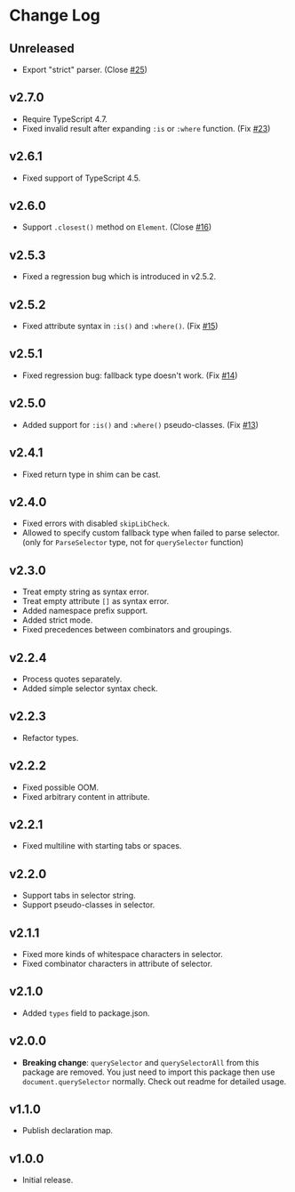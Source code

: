 # Change Log

## Unreleased

- Export "strict" parser. (Close [#25](https://github.com/g-plane/typed-query-selector/issues/25))

## v2.7.0

- Require TypeScript 4.7.
- Fixed invalid result after expanding `:is` or `:where` function. (Fix [#23](https://github.com/g-plane/typed-query-selector/issues/23))

## v2.6.1

- Fixed support of TypeScript 4.5.

## v2.6.0

- Support `.closest()` method on `Element`. (Close [#16](https://github.com/g-plane/typed-query-selector/issues/16))

## v2.5.3

- Fixed a regression bug which is introduced in v2.5.2.

## v2.5.2

- Fixed attribute syntax in `:is()` and `:where()`. (Fix [#15](https://github.com/g-plane/typed-query-selector/issues/15))

## v2.5.1

- Fixed regression bug: fallback type doesn't work. (Fix [#14](https://github.com/g-plane/typed-query-selector/issues/14))

## v2.5.0

- Added support for `:is()` and `:where()` pseudo-classes. (Fix [#13](https://github.com/g-plane/typed-query-selector/issues/13))

## v2.4.1

- Fixed return type in shim can be cast.

## v2.4.0

- Fixed errors with disabled `skipLibCheck`.
- Allowed to specify custom fallback type when failed to parse selector.
  (only for `ParseSelector` type, not for `querySelector` function)

## v2.3.0

- Treat empty string as syntax error.
- Treat empty attribute `[]` as syntax error.
- Added namespace prefix support.
- Added strict mode.
- Fixed precedences between combinators and groupings.

## v2.2.4

- Process quotes separately.
- Added simple selector syntax check.

## v2.2.3

- Refactor types.

## v2.2.2

- Fixed possible OOM.
- Fixed arbitrary content in attribute.

## v2.2.1

- Fixed multiline with starting tabs or spaces.

## v2.2.0

- Support tabs in selector string.
- Support pseudo-classes in selector.

## v2.1.1

- Fixed more kinds of whitespace characters in selector.
- Fixed combinator characters in attribute of selector.

## v2.1.0

- Added `types` field to package.json.

## v2.0.0

- **Breaking change**: `querySelector` and `querySelectorAll` from this package are removed.
  You just need to import this package then use `document.querySelector` normally.
  Check out readme for detailed usage.

## v1.1.0

- Publish declaration map.

## v1.0.0

- Initial release.
